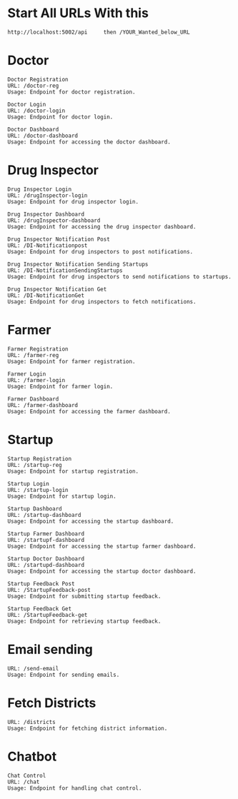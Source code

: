 # Start All URLs With this
    http://localhost:5002/api     then /YOUR_Wanted_below_URL
# Doctor 
    Doctor Registration
    URL: /doctor-reg
    Usage: Endpoint for doctor registration.

    Doctor Login
    URL: /doctor-login
    Usage: Endpoint for doctor login.

    Doctor Dashboard
    URL: /doctor-dashboard
    Usage: Endpoint for accessing the doctor dashboard.

# Drug Inspector
    Drug Inspector Login
    URL: /drugInspector-login
    Usage: Endpoint for drug inspector login.

    Drug Inspector Dashboard
    URL: /drugInspector-dashboard
    Usage: Endpoint for accessing the drug inspector dashboard.

    Drug Inspector Notification Post
    URL: /DI-Notificationpost
    Usage: Endpoint for drug inspectors to post notifications.

    Drug Inspector Notification Sending Startups
    URL: /DI-NotificationSendingStartups
    Usage: Endpoint for drug inspectors to send notifications to startups.

    Drug Inspector Notification Get
    URL: /DI-NotificationGet
    Usage: Endpoint for drug inspectors to fetch notifications.

# Farmer
    Farmer Registration
    URL: /farmer-reg
    Usage: Endpoint for farmer registration.

    Farmer Login
    URL: /farmer-login
    Usage: Endpoint for farmer login.

    Farmer Dashboard
    URL: /farmer-dashboard
    Usage: Endpoint for accessing the farmer dashboard.



# Startup
    Startup Registration
    URL: /startup-reg
    Usage: Endpoint for startup registration.

    Startup Login
    URL: /startup-login
    Usage: Endpoint for startup login.

    Startup Dashboard
    URL: /startup-dashboard
    Usage: Endpoint for accessing the startup dashboard.

    Startup Farmer Dashboard
    URL: /startupf-dashboard
    Usage: Endpoint for accessing the startup farmer dashboard.

    Startup Doctor Dashboard
    URL: /startupd-dashboard
    Usage: Endpoint for accessing the startup doctor dashboard.

    Startup Feedback Post
    URL: /StartupFeedback-post
    Usage: Endpoint for submitting startup feedback.

    Startup Feedback Get
    URL: /StartupFeedback-get
    Usage: Endpoint for retrieving startup feedback.

# Email sending
    URL: /send-email
    Usage: Endpoint for sending emails.


# Fetch Districts
    URL: /districts
    Usage: Endpoint for fetching district information.

# Chatbot
    Chat Control
    URL: /chat
    Usage: Endpoint for handling chat control.
